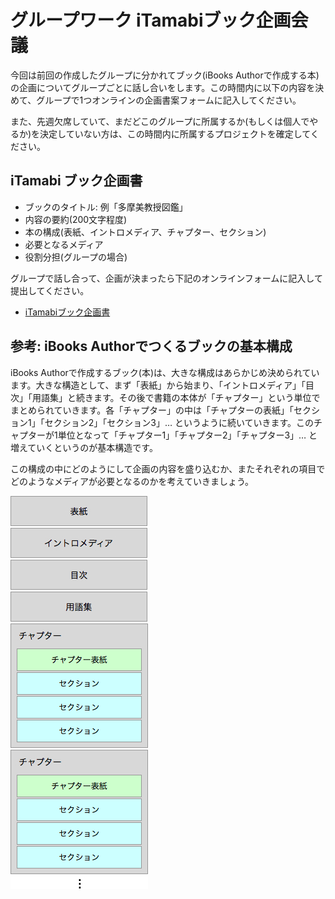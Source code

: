 # グループワーク iTamabiブック企画会議

今回は前回の作成したグループに分かれてブック(iBooks Authorで作成する本)の企画についてグループごとに話し合いをします。この時間内に以下の内容を決めて、グループで1つオンラインの企画書案フォームに記入してください。

また、先週欠席していて、まだどこのグループに所属するか(もしくは個人でやるか)を決定していない方は、この時間内に所属するプロジェクトを確定してください。	


## iTamabi ブック企画書

* ブックのタイトル: 例「多摩美教授図鑑」
* 内容の要約(200文字程度)
* 本の構成(表紙、イントロメディア、チャプター、セクション)
* 必要となるメディア
* 役割分担(グループの場合)

グループで話し合って、企画が決まったら下記のオンラインフォームに記入して提出してください。

* [iTamabiブック企画書](https://docs.google.com/forms/d/1vRCERdJmdLcp61m3KntqXUbm74JCQe-phBxxF9e36lw/viewform)


## 参考: iBooks Authorでつくるブックの基本構成

iBooks Authorで作成するブック(本)は、大きな構成はあらかじめ決められています。大きな構造として、まず「表紙」から始まり、「イントロメディア」「目次」「用語集」と続きます。その後で書籍の本体が「チャプター」という単位でまとめられていきます。各「チャプター」の中は「チャプターの表紙」「セクション1」「セクション2」「セクション3」… というように続いていきます。このチャプターが1単位となって「チャプター1」「チャプター2」「チャプター3」… と増えていくというのが基本構造です。

この構成の中にどのようにして企画の内容を盛り込むか、またそれぞれの項目でどのようなメディアが必要となるのかを考えていきましょう。

![image](img/130603/ibook_stracture.jpg)